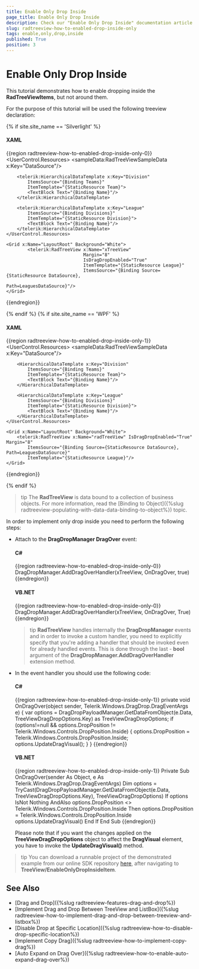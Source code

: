 ```yaml
---
title: Enable Only Drop Inside
page_title: Enable Only Drop Inside
description: Check our "Enable Only Drop Inside" documentation article for the RadTreeView WPF control.
slug: radtreeview-how-to-enabled-drop-inside-only
tags: enable,only,drop,inside
published: True
position: 3
---
```


# Enable Only Drop Inside

This tutorial demonstrates how to enable dropping inside the __RadTreeViewItems__, but not around them. 

For the purpose of this tutorial will be used the following treeview declaration: 

{% if site.site_name == 'Silverlight' %}
#### __XAML__
{{region radtreeview-how-to-enabled-drop-inside-only-0}}
	<UserControl.Resources>
	    <sampleData:RadTreeViewSampleData x:Key="DataSource"/>
	    <DataTemplate x:Key="Team">
	        <TextBlock Text="{Binding Name}"/>
	    </DataTemplate>
	
	    <telerik:HierarchicalDataTemplate x:Key="Division"
	        ItemsSource="{Binding Teams}"
	        ItemTemplate="{StaticResource Team}">
	        <TextBlock Text="{Binding Name}"/>
	    </telerik:HierarchicalDataTemplate>
	
	    <telerik:HierarchicalDataTemplate x:Key="League" 
	        ItemsSource="{Binding Divisions}"
	        ItemTemplate="{StaticResource Division}">
	        <TextBlock Text="{Binding Name}"/>
	    </telerik:HierarchicalDataTemplate>
	</UserControl.Resources>
	
	<Grid x:Name="LayoutRoot" Background="White">
	        <telerik:RadTreeView x:Name="xTreeView"
	                             Margin="8"
	                             IsDragDropEnabled="True"
	                             ItemTemplate="{StaticResource League}"
	                             ItemsSource="{Binding Source={StaticResource DataSource},
	                                                   Path=LeaguesDataSource}"/>
	</Grid>
{{endregion}}

{% endif %}
{% if site.site_name == 'WPF' %}

#### __XAML__
{{region radtreeview-how-to-enabled-drop-inside-only-1}}
	<UserControl.Resources>
	    <sampleData:RadTreeViewSampleData x:Key="DataSource"/>
	    <DataTemplate x:Key="Team">
	        <TextBlock Text="{Binding Name}"/>
	    </DataTemplate>
	
	    <HierarchicalDataTemplate x:Key="Division"
	        ItemsSource="{Binding Teams}"
	        ItemTemplate="{StaticResource Team}">
	        <TextBlock Text="{Binding Name}"/>
	    </HierarchicalDataTemplate>
	
	    <HierarchicalDataTemplate x:Key="League" 
	        ItemsSource="{Binding Divisions}"
	        ItemTemplate="{StaticResource Division}">
	        <TextBlock Text="{Binding Name}"/>
	    </HierarchicalDataTemplate>
	</UserControl.Resources>
	
	<Grid x:Name="LayoutRoot" Background="White">
	    <telerik:RadTreeView x:Name="radTreeView" IsDragDropEnabled="True" Margin="8"
	        ItemsSource="{Binding Source={StaticResource DataSource}, Path=LeaguesDataSource}"
	        ItemTemplate="{StaticResource League}"/>
	</Grid>
{{endregion}}

{% endif %}

>tip The __RadTreeView__ is data bound to a collection of business objects. For more information, read the [Binding to Object]({%slug radtreeview-populating-with-data-data-binding-to-object%}) topic.

In order to implement only drop inside you need to perform the following steps: 

* Attach to the __DragDropManager DragOver__ event:			

	#### __C#__

	{{region radtreeview-how-to-enabled-drop-inside-only-0}}
		DragDropManager.AddDragOverHandler(xTreeView, OnDragOver, true)
	{{endregion}}

	#### __VB.NET__

	{{region radtreeview-how-to-enabled-drop-inside-only-0}}
		DragDropManager.AddDragOverHandler(xTreeView, OnDragOver, True)
	{{endregion}}

	>tip __RadTreeView__ handles internally the __DragDropManager__ events and in order to invoke a custom handler, you need to explicitly specify that you're adding a handler that should be invoked even for already handled events. This is done through the last - __bool__ argument of the __DragDropManager.AddDragOverHandler__ extension method.			  

* In the event handler you should use the following code:

	#### __C#__

	{{region radtreeview-how-to-enabled-drop-inside-only-1}}
		private void OnDragOver(object sender, Telerik.Windows.DragDrop.DragEventArgs e)
		{
			var options = DragDropPayloadManager.GetDataFromObject(e.Data, TreeViewDragDropOptions.Key) as TreeViewDragDropOptions;
			if (options!=null && options.DropPosition != Telerik.Windows.Controls.DropPosition.Inside)
			{
				options.DropPosition = Telerik.Windows.Controls.DropPosition.Inside;
				options.UpdateDragVisual();
			}
		}
	{{endregion}}

	#### __VB.NET__

	{{region radtreeview-how-to-enabled-drop-inside-only-1}}
		Private Sub OnDragOver(sender As Object, e As Telerik.Windows.DragDrop.DragEventArgs)
			Dim options = TryCast(DragDropPayloadManager.GetDataFromObject(e.Data, TreeViewDragDropOptions.Key), TreeViewDragDropOptions)
			If options IsNot Nothing AndAlso options.DropPosition <> Telerik.Windows.Controls.DropPosition.Inside Then
				options.DropPosition = Telerik.Windows.Controls.DropPosition.Inside
				options.UpdateDragVisual()
			End If
		End Sub
	{{endregion}}

	Please note that if you want the changes applied on the __TreeViewDragDropOptions__ object to affect the __DragVisual__ element, you have to invoke the __UpdateDragVisual()__ method.			

>tip You can download a runnable project of the demonstrated example from our online SDK repository [here](https://github.com/telerik/xaml-sdk), after navigating to __TreeView/EnableOnlyDropInsideItem__.

## See Also
 * [Drag and Drop]({%slug radtreeview-features-drag-and-drop%})
 * [Implement Drag and Drop Between TreeView and ListBox]({%slug radtreeview-how-to-implement-drag-and-drop-between-treeview-and-listbox%})
 * [Disable Drop at Specific Location]({%slug radtreeview-how-to-disable-drop-specific-location%})
 * [Implement Copy Drag]({%slug radtreeview-how-to-implement-copy-drag%})
 * [Auto Expand on Drag Over]({%slug radtreeview-how-to-enable-auto-expand-drag-over%})